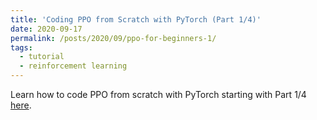 ```yaml
---
title: 'Coding PPO from Scratch with PyTorch (Part 1/4)'
date: 2020-09-17
permalink: /posts/2020/09/ppo-for-beginners-1/
tags:
  - tutorial
  - reinforcement learning
---
```


Learn how to code PPO from scratch with PyTorch starting with Part 1/4 [here](https://medium.com/analytics-vidhya/coding-ppo-from-scratch-with-pytorch-part-1-4-613dfc1b14c8).
